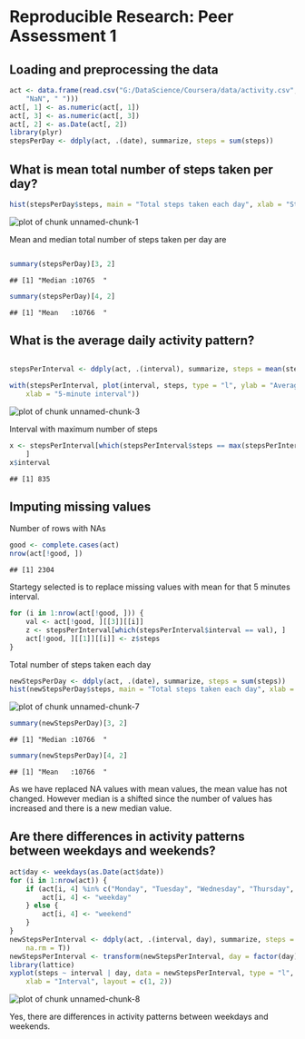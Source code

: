 # Reproducible Research: Peer Assessment 1


## Loading and preprocessing the data

```r
act <- data.frame(read.csv("G:/DataScience/Coursera/data/activity.csv", na.strings = c("NA", 
    "NaN", " ")))
act[, 1] <- as.numeric(act[, 1])
act[, 3] <- as.numeric(act[, 3])
act[, 2] <- as.Date(act[, 2])
library(plyr)
stepsPerDay <- ddply(act, .(date), summarize, steps = sum(steps))
```



## What is mean total number of steps taken per day?

```r
hist(stepsPerDay$steps, main = "Total steps taken each day", xlab = "Steps taken")
```

![plot of chunk unnamed-chunk-1](figure/unnamed-chunk-1.png) 

Mean and median total number of steps taken per day are 

```r

summary(stepsPerDay)[3, 2]
```

```
## [1] "Median :10765  "
```

```r
summary(stepsPerDay)[4, 2]
```

```
## [1] "Mean   :10766  "
```

## What is the average daily activity pattern?

```r

stepsPerInterval <- ddply(act, .(interval), summarize, steps = mean(steps, na.rm = T))

with(stepsPerInterval, plot(interval, steps, type = "l", ylab = "Average number of steps taken", 
    xlab = "5-minute interval"))
```

![plot of chunk unnamed-chunk-3](figure/unnamed-chunk-3.png) 

Interval with maximum number of steps

```r
x <- stepsPerInterval[which(stepsPerInterval$steps == max(stepsPerInterval$steps)), 
    ]
x$interval
```

```
## [1] 835
```


## Imputing missing values
Number of rows with NAs

```r
good <- complete.cases(act)
nrow(act[!good, ])
```

```
## [1] 2304
```

Startegy selected is to replace missing values with mean for that 5 minutes interval.


```r
for (i in 1:nrow(act[!good, ])) {
    val <- act[!good, ][[3]][[i]]
    z <- stepsPerInterval[which(stepsPerInterval$interval == val), ]
    act[!good, ][[1]][[i]] <- z$steps
}
```

Total number of steps taken each day


```r
newStepsPerDay <- ddply(act, .(date), summarize, steps = sum(steps))
hist(newStepsPerDay$steps, main = "Total steps taken each day", xlab = "Steps taken")
```

![plot of chunk unnamed-chunk-7](figure/unnamed-chunk-7.png) 

```r
summary(newStepsPerDay)[3, 2]
```

```
## [1] "Median :10766  "
```

```r
summary(newStepsPerDay)[4, 2]
```

```
## [1] "Mean   :10766  "
```

As we have replaced NA values with mean values, the mean value has not changed. However median is a shifted since the number of values has increased and there is a new median value.  


## Are there differences in activity patterns between weekdays and weekends?


```r
act$day <- weekdays(as.Date(act$date))
for (i in 1:nrow(act)) {
    if (act[i, 4] %in% c("Monday", "Tuesday", "Wednesday", "Thursday", "Friday")) {
        act[i, 4] <- "weekday"
    } else {
        act[i, 4] <- "weekend"
    }
}
newStepsPerInterval <- ddply(act, .(interval, day), summarize, steps = mean(steps, 
    na.rm = T))
newStepsPerInterval <- transform(newStepsPerInterval, day = factor(day))
library(lattice)
xyplot(steps ~ interval | day, data = newStepsPerInterval, type = "l", ylab = "Number of steps", 
    xlab = "Interval", layout = c(1, 2))
```

![plot of chunk unnamed-chunk-8](figure/unnamed-chunk-8.png) 

Yes, there are differences in activity patterns between weekdays and weekends.
